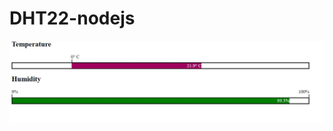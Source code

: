 # DHT22-nodejs
![Temperature & Humidity](https://github.com/MrPoudel/DHT22-nodejs/blob/master/Viz.JPG)


